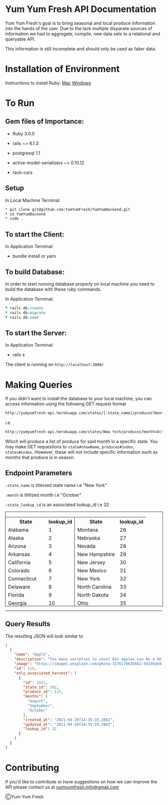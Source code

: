 # Yum Yum Fresh API Documentation

Yum Yum Fresh's goal is to bring seasonal and local produce information into the hands of the user. Due to the lack multiple disparate sources of information we had to aggregate, compile, new data sets to a relational and queryable API. 

This information is still incomplete and should only be used as faker data.

# Installation of Environment
Instructions to install Ruby:
[Mac](https://stackify.com/install-ruby-on-your-mac-everything-you-need-to-get-going/)
[Windows](https://phoenixnap.com/kb/install-ruby-on-windows-10)

# To Run
## Gem files of Importance:

* Ruby 3.0.0

* rails ~> 6.1.3

* postgresql 1.1

* active-model-serializers ~> 0.10.12

* rack-cors

## Setup

In Local Machine Terminal:
```bash
* git clone git@github.com:YumYumFresh/YumYumBackend.git
* cd YumYumBackend
* code .
```

## To start the Client:

In Application Terminal:
* bundle install or yarn

## To build Database:

In order to start running database properly on local machine you need to build the database with these ruby commands.

In Application Terminal:
```ruby
* rails db:create
* rails db:migrate
* rails db:seed
```

## To start the Server:

In Application Terminal:
* rails s

The client is running on `http://localhost:3000/`

# Making Queries

If you didn't want to install the database to your local machine, you can access information using the following GET request format

```html
http://yumyumfresh-api.herokuapp.com/states/[:state_name]/produces?month=[:month]&lookup_id=[:state_lookup_id]
```

i.e.
```html
http://yumyumfresh-api.herokuapp.com/states/New York/produces?month=October&lookup_id=32
```

Which will produce a list of produce for said month in a specific state. You may make GET requestions to `state#showName`, `produces#index`, `states#index`. However, these will not include specific information such as months that produce is in season.

## Endpoint Parameters ## 
`:state_name` is titleized state name i.e "New York"

`:month` is titilized month i.e "October"

`:state_lookup_id` is an associated lookup_id i.e 32


<div class="states" style="border: 1.5px solid; width: 100%; max-height: 300px; overflow-y: scroll !important;" >

<table style="width: 100%;">
    <tr> 
       <th>State</th> 
       <th>lookup_id</th>
       <th class="right" style="border-left: 1px solid;">State</th> 
       <th>lookup_id</th>
    </tr>
    <tr> 
       <td>Alabama</td> 
       <td>1</td>
       <td class="right" style="border-left: 1px solid;">Montana</td> 
       <td>26</td>
    </tr> 
    <tr> 
       <td>Alaska</td> 
       <td>2</td>
       <td class="right" style="border-left: 1px solid;">Nebraska</td> 
       <td>27</td>
    </tr> 
    <tr> 
       <td>Arizona</td> 
       <td>3</td>
       <td class="right" style="border-left: 1px solid;">Nevada</td> 
       <td>28</td>
    </tr> 
    <tr> 
       <td>Arkansas</td> 
       <td>4</td>
       <td class="right" style="border-left: 1px solid;">New Hampshire</td> 
       <td>29</td>
    </tr> 
    <tr> 
       <td>California</td> 
       <td>5</td>
       <td class="right" style="border-left: 1px solid;">New Jersey</td> 
       <td>30</td>
    </tr>  
    <tr> 
       <td>Colorado</td> 
       <td>6</td>
       <td class="right" style="border-left: 1px solid;">New Mexico</td>
       <td>31</td>
    </tr> 
    <tr> 
       <td>Connecticut</td> 
       <td>7</td>
       <td class="right" style="border-left: 1px solid;">New York</td>
       <td>32</td>
    </tr> 
    <tr> 
       <td>Delaware</td> 
       <td>8</td>
       <td class="right" style="border-left: 1px solid;">North Carolina</td>
       <td>33</td>
    </tr> 
    <tr> 
       <td>Florida</td> 
       <td>9</td>
       <td class="right" style="border-left: 1px solid;">North Dakota</td>
       <td>34</td>
    </tr> 
    <tr> 
       <td>Georgia</td> 
       <td>10</td>
       <td class="right" style="border-left: 1px solid;">Ohio</td>
       <td>35</td>
    </tr>
    <tr> 
       <td>Hawaii</td> 
       <td>11</td>
       <td class="right" style="border-left: 1px solid;">Oklahoma</td>
       <td>36</td>
    </tr>
    <tr> 
       <td>Idaho</td> 
       <td>12</td>
       <td class="right" style="border-left: 1px solid;">Oregon</td>
       <td>37</td>
    </tr>
    <tr> 
       <td>Illinois</td> 
       <td>13</td>
       <td class="right" style="border-left: 1px solid;">Pennsylvania</td>
       <td>38</td>
    </tr>    
    <tr> 
       <td>Indiana</td> 
       <td>14</td>
       <td class="right" style="border-left: 1px solid;">Rhode Island</td>
       <td>39</td>
    </tr>
    <tr> 
       <td>Iowa</td> 
       <td>15</td>
       <td class="right" style="border-left: 1px solid;">South Carolina</td>
       <td>40</td>
    </tr>
    <tr> 
       <td>Kansas</td> 
       <td>16</td>
       <td class="right" style="border-left: 1px solid;">South Dakota</td>
       <td>41</td>
    </tr>
    <tr> 
       <td>Kentucky</td> 
       <td>17</td>
       <td class="right" style="border-left: 1px solid;">Tennessee</td>
       <td>42</td>
    </tr>
    <tr> 
       <td>Louisiana</td> 
       <td>18</td>
       <td class="right" style="border-left: 1px solid;">Texas</td>
       <td>43</td>
    </tr>
    <tr> 
       <td>Maine</td> 
       <td>19</td>
       <td class="right" style="border-left: 1px solid;">Utah</td>
       <td>44</td>
    </tr>
    <tr> 
       <td>Maryland</td> 
       <td>20</td>
       <td class="right" style="border-left: 1px solid;">Vermont</td>
       <td>45</td>
    </tr>
    <tr> 
       <td>Massachusetts</td> 
       <td>21</td>
       <td class="right" style="border-left: 1px solid;">Virginia</td>
       <td>46</td>
    </tr>
    <tr> 
       <td>Michigan</td> 
       <td>22</td>
       <td class="right" style="border-left: 1px solid;">Washington</td>
       <td>47</td>
    </tr>
    <tr> 
       <td>Minnesota</td> 
       <td>23</td>
       <td class="right" style="border-left: 1px solid;">West Virginia</td>
       <td>48</td>
    </tr>
    <tr> 
       <td>Mississippi</td> 
       <td>24</td>
       <td class="right" style="border-left: 1px solid;">Wisconsin</td>
       <td>49</td>
    </tr>
    <tr> 
       <td>Missouri</td> 
       <td>25</td>
       <td class="right" style="border-left: 1px solid;">Wyoming</td>
       <td>50</td>
    </tr>      

</table>

</div>

-------


## Query Results
The resulting JSON will look similar to
```json
[
  {
    "name": "Apple",
    "description": "Too many varieties to count but apples can be a delicious addition to a baking dish, fermented for cider or munched on as a healthy delicious hand snack.  If you’re planning on storing the apples, they should be picked when mature, yet hard, with a mature skin color but a hard flesh. Gently remove the apples from the tree, keeping the stem intact. Sort through the apple harvest and remove any apples that have insect erosion or signs of disease.  Read more at Gardening Know How: Tips For Harvesting Apples And Post Harvest Apple Storing https://www.gardeningknowhow.com/edible/fruits/apples/harvesting-and-storing-apples.htm",
    "image": "https://images.unsplash.com/photo-1576179635662-9d1983e97e1e?ixid=MnwxMjA3fDB8MHxwaG90by1wYWdlfHx8fGVufDB8fHx8&ixlib=rb-1.2.1&auto=format&fit=crop&w=1868&q=80",
    "id": 115,
    "only_associated_harvest": [
      {
        "id": 1022,
        "state_id": 382,
        "produce_id": 115,
        "months": [
          "August",
          "September",
          "October"
        ],
        "created_at": "2021-04-26T14:35:19.286Z",
        "updated_at": "2021-04-26T14:35:19.286Z",
        "lookup_id": 32
      }
    ]
  }
]
```


# Contributing
If you'd like to contribute or have suggestions on how we can improve the API please contact us at yumyumfresh.info@gmail.com


ⒸYum Yum Fresh